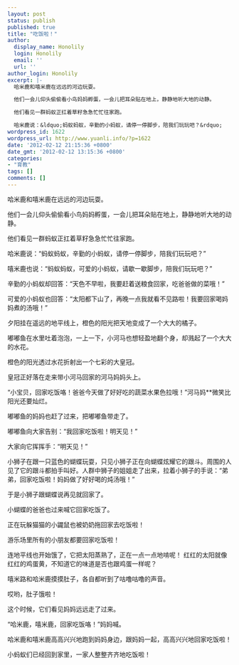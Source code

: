 ```yaml
---
layout: post
status: publish
published: true
title: "吃饭啦！"
author:
  display_name: Honolily
  login: Honolily
  email: ''
  url: ''
author_login: Honolily
excerpt: |-
  哈米鹿和嘻米鹿在远远的河边玩耍。

  他们一会儿仰头偷偷看小鸟妈妈孵蛋，一会儿把耳朵贴在地上，静静地听大地的动静。

  他们看见一群蚂蚁正扛着草籽急急忙忙往家跑。

  哈米鹿说：&ldquo;蚂蚁蚂蚁，辛勤的小蚂蚁，请停一停脚步，陪我们玩玩吧？&rdquo;
wordpress_id: 1622
wordpress_url: http://www.yuanli.info/?p=1622
date: '2012-02-12 21:15:36 +0800'
date_gmt: '2012-02-12 13:15:36 +0800'
categories:
- "育教"
tags: []
comments: []
---
```

<p>哈米鹿和嘻米鹿在远远的河边玩耍。</p>
<p>他们一会儿仰头偷偷看小鸟妈妈孵蛋，一会儿把耳朵贴在地上，静静地听大地的动静。</p>
<p>他们看见一群蚂蚁正扛着草籽急急忙忙往家跑。</p>
<p>哈米鹿说：&ldquo;蚂蚁蚂蚁，辛勤的小蚂蚁，请停一停脚步，陪我们玩玩吧？&rdquo;<a id="more"></a><a id="more-1622"></a></p>
<p>嘻米鹿也说：&ldquo;蚂蚁蚂蚁，可爱的小蚂蚁，请歇一歇脚步，陪我们玩玩吧？&rdquo;</p>
<p>辛勤的小蚂蚁却回答：&ldquo;天色不早啦，我要赶着送粮食回家，吃爸爸做的菜哦！&rdquo;</p>
<p>可爱的小蚂蚁也回答：&ldquo;太阳都下山了，再晚一点我就看不见路啦！我要回家喝妈妈煮的汤哦！&rdquo;</p>
<p>夕阳挂在遥远的地平线上，橙色的阳光把天地变成了一个大大的橘子。</p>
<p>嘟嘟鱼在水里吐着泡泡，一上一下，小河马也想轻盈地翻个身，却溅起了一个大大的水花。</p>
<p>橙色的阳光透过水花折射出一个七彩的大皇冠。</p>
<p>皇冠正好落在走来带小河马回家的河马妈妈头上。</p>
<p>&ldquo;小宝贝，回家吃饭咯！爸爸今天做了好好吃的蔬菜水果色拉哦！&rdquo;河马妈**微笑比阳光还要灿烂。</p>
<p>嘟嘟鱼的妈妈也赶了过来，把嘟嘟鱼带走了。</p>
<p>嘟嘟鱼向大家告别：&ldquo;我回家吃饭啦！明天见！&rdquo;</p>
<p>大家向它挥挥手：&ldquo;明天见！&rdquo;</p>
<p>小狮子在跟一只蓝色的蝴蝶玩耍，只见小狮子正在向蝴蝶炫耀它的跟斗。周围的人见了它的跟斗都拍手叫好。人群中狮子的姐姐走了出来，拉着小狮子的手说：&ldquo;弟弟，回家吃饭啦！妈妈做了好好喝的炖汤哦！&rdquo;</p>
<p>于是小狮子跟蝴蝶说再见就回家了。</p>
<p>小蝴蝶的爸爸也过来喊它回家吃饭了。</p>
<p>正在玩躲猫猫的小鼹鼠也被奶奶拖回家去吃饭啦！</p>
<p>游乐场里所有的小朋友都要回家吃饭啦！</p>
<p>连地平线也开始饿了，它把太阳蒸熟了，正在一点一点地啃呢！ 红红的太阳就像红红的鸡蛋黄，不知道它的味道是否也跟鸡蛋一样呢？</p>
<p>嘻米路和哈米鹿摸摸肚子，各自都听到了咕噜咕噜的声音。</p>
<p>哎哟，肚子饿啦！</p>
<p>这个时候，它们看见妈妈远远走了过来。</p>
<p>&ldquo;哈米鹿，嘻米鹿，回家吃饭咯！&rdquo;妈妈喊。</p>
<p>哈米鹿和嘻米鹿高高兴兴地跑到妈妈身边，跟妈妈一起，高高兴兴地回家吃饭啦！</p>
<p>小蚂蚁们已经回到家里，一家人整整齐齐地吃饭啦！</p>
